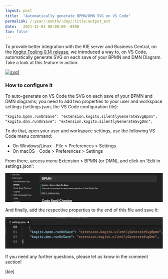 ```yaml
---
layout: post
title:  "Automatically generate BPMN/DMN SVG on VS Code"
permalink: /:year/:month/:day/:title:output_ext
date:   2021-11-03 00:00:00 -0500
fav: false
---
```


To provide better integration with the KIE server and Business Central, on the [Kogito Tooling 0.14 release](https://marketplace.visualstudio.com/items?itemName=redhat.vscode-extension-bpmn-editor), we introduced a way to, on VS Code, automatically generate SVG on each save of your BPMN and DMN Diagram. Take a look at this feature in action:

[![svg1](/assets/2021/svg1.gif "svg")](/assets/2021/svg1.gif)

### How to configure it

To auto-generate on VS Code the SVG on each save of your BPMN and DMN diagrams; you need to add two properties to your user and workspace settings (settings.json, the VS Code configuration file):

```
"kogito.bpmn.runOnSave": "extension.kogito.silentlyGenerateSvgBpmn",
"kogito.dmn.runOnSave": "extension.kogito.silentlyGenerateSvgDmn",
```

To do that, open your user and workspace settings, use the following VS Code menu command:

* On Windows/Linux - File > Preferences > Settings
* On macOS - Code > Preferences > Settings

From there, access menu Extension > BPMN (or DMN), and click on 'Edit in settings.json':

[![svg2](/assets/2021/svg2.png "svg")](/assets/2021/svg2.png)

And finally, add the respective properties to the end of this file and save it:

[![svg3](/assets/2021/svg3.png "svg")](/assets/2021/svg3.png)

If you need any further questions, please let us know in the comment section!

[kie]

